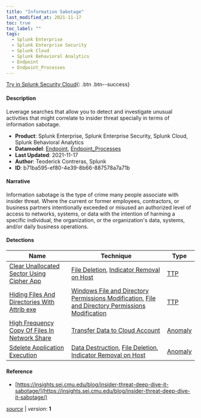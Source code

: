 ```yaml
---
title: "Information Sabotage"
last_modified_at: 2021-11-17
toc: true
toc_label: ""
tags:
  - Splunk Enterprise
  - Splunk Enterprise Security
  - Splunk Cloud
  - Splunk Behavioral Analytics
  - Endpoint
  - Endpoint_Processes
---
```


[Try in Splunk Security Cloud](https://www.splunk.com/en_us/cyber-security.html){: .btn .btn--success}

#### Description

Leverage searches that allow you to detect and investigate unusual activities that might correlate to insider threat specially in terms of information sabotage.

- **Product**: Splunk Enterprise, Splunk Enterprise Security, Splunk Cloud, Splunk Behavioral Analytics
- **Datamodel**: [Endpoint](https://docs.splunk.com/Documentation/CIM/latest/User/Endpoint), [Endpoint_Processes](https://docs.splunk.com/Documentation/CIM/latest/User/EndpointProcesses)
- **Last Updated**: 2021-11-17
- **Author**: Teoderick Contreras, Splunk
- **ID**: b71ba595-ef80-4e39-8b66-887578a7a71b

#### Narrative

Information sabotage is the type of crime many people associate with insider threat. Where the current or former employees, contractors, or business partners intentionally exceeded or misused an authorized level of access to networks, systems, or data with the intention of harming a specific individual, the organization, or the organization's data, systems, and/or daily business operations.

#### Detections

| Name        | Technique   | Type         |
| ----------- | ----------- |--------------|
| [Clear Unallocated Sector Using Cipher App](/endpoint/8f907d90-6173-11ec-9c23-acde48001122/) | [File Deletion](/tags/#file-deletion), [Indicator Removal on Host](/tags/#indicator-removal-on-host) | [TTP](https://github.com/splunk/security_content/wiki/Detection-Analytic-Types) |
| [Hiding Files And Directories With Attrib exe](/endpoint/028e4406-6176-11ec-aec2-acde48001122/) | [Windows File and Directory Permissions Modification](/tags/#windows-file-and-directory-permissions-modification), [File and Directory Permissions Modification](/tags/#file-and-directory-permissions-modification) | [TTP](https://github.com/splunk/security_content/wiki/Detection-Analytic-Types) |
| [High Frequency Copy Of Files In Network Share](/endpoint/40925f12-4709-11ec-bb43-acde48001122/) | [Transfer Data to Cloud Account](/tags/#transfer-data-to-cloud-account) | [Anomaly](https://github.com/splunk/security_content/wiki/Detection-Analytic-Types) |
| [Sdelete Application Execution](/endpoint/fcc52b9a-4616-11ec-8454-acde48001122/) | [Data Destruction](/tags/#data-destruction), [File Deletion](/tags/#file-deletion), [Indicator Removal on Host](/tags/#indicator-removal-on-host) | [Anomaly](https://github.com/splunk/security_content/wiki/Detection-Analytic-Types) |

#### Reference

* [https://insights.sei.cmu.edu/blog/insider-threat-deep-dive-it-sabotage/](https://insights.sei.cmu.edu/blog/insider-threat-deep-dive-it-sabotage/)



[*source*](https://github.com/splunk/security_content/tree/develop/stories/information_sabotage.yml) \| *version*: **1**